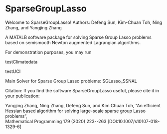 # SparseGroupLasso
Welcome to SparseGroupLasso! 
Authors: Defeng Sun, Kim-Chuan Toh, Ning Zhang, and Yangjing Zhang

A MATALB software package for solving Sparse Group Lasso problems 
based on semismooth Newton augmented Lagrangian algorithms.
 
For demonstration purposes, you may run 

testClimatedata

testUCI

Main Solver for Sparse Group Lasso problems: SGLasso_SSNAL


Citation:
If you find the software SparseGroupLasso useful, 
please cite it in your publication:

Yangjing Zhang, Ning Zhang, Defeng Sun, and Kim Chuan Toh, 
“An efficient Hessian based algorithm for solving large-scale sparse group Lasso problems”,   
Mathematical Programming 179 (2020) 223--263 [DOI:10.1007/s10107-018-1329-6]
